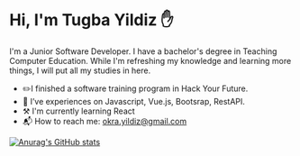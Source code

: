 # Hi, I'm Tugba Yildiz :hand:

I'm a Junior Software Developer. I have a bachelor's degree in Teaching Computer Education. While I'm refreshing my knowledge and learning more things, I will put all my studies in here.

* :pencil2:I finished a software training program in Hack Your Future.
* :key: I’ve  experiences on Javascript, Vue.js, Bootsrap, RestAPI.
* ⚒️ I'm currently learning React
* :mailbox_with_mail: How to reach me: okra.yildiz@gmail.com
  
[![Anurag's GitHub stats](https://github-readme-stats.vercel.app/api?username=yildiztugba&theme=outrun&show_icons=true)](https://github.com/yildiztugba/github-readme-stats)

<!--
**yildiztugba/yildiztugba** is a ✨ _special_ ✨ repository because its `README.md` (this file) appears on your GitHub profile.

Here are some ideas to get you started:

- 🔭 I’m currently working on ...
- 🌱 I’m currently learning ...
- 👯 I’m looking to collaborate on ...
- 🤔 I’m looking for help with ...
- 💬 Ask me about ...
- 📫 How to reach me: ...
- 😄 Pronouns: ...
- ⚡ Fun fact: ...
-->
